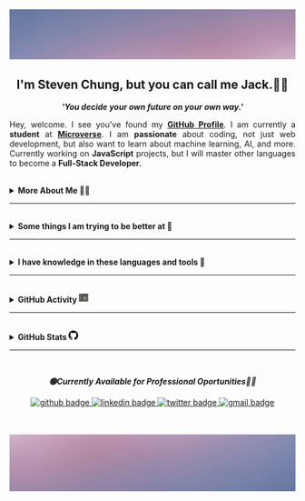 <img src="assets/Welcome.gif" alt="welcome gif">

<h2 align="center">I'm Steven Chung, but you can call me Jack.🙋‍♂️</h2>
<p align="center"><i><strong>'You decide your own future on your own way.'</strong></i></p>

<p align="justify"> Hey, welcome. I see you've found my <b><a href="https://github.com/jcy2704">GitHub Profile</a></b>. I am currently a <b>student</b> at <strong><a href="https://microverse.org">Microverse</a></strong>. I am <b>passionate</b> about coding, not just web development, but also want to learn about machine learning, AI, and more. Currently working on <b>JavaScript</b> projects, but I will master other languages to become a <b>Full-Stack Developer.</b></p>
<br>

<details>
  <summary><strong>More About Me 🙋‍♂️</strong></summary>
  <br>
  <p align="justify">I see you want to know more about me 😁 I will be happy to tell you more. <br>
  <br>
    I am <b>18 years old</b>. I recently graduated from high school 🏫 and I will pursue a career in <b>Computer Science</b> (waiting for University acceptance) meanwhile I am learning how to code. I have had an interest in coding since 7th grade, but never really focused on learning to code until now because of school</p>
   
   <img height=430 width=320 align="right" src="https://64.media.tumblr.com/04c3c993b26180eb0b3477c0f0266b5c/tumblr_prn11eFHDe1we9f2ro1_500.gifv" alt="gif">
  
   **Hobbies** 
   - Volleyball 🏐
   - Coding 👨‍💻
   - Exercise 🏃‍♂️
   - Gaming 🖱️
   
   **Fun facts**
   - I won a Volleyball tournament
   - I am addicted to Oreos
   - I want to be more creative
   - I am interested in business and investments
   
  **I am currently**
   - Reading 'The 10X Rule by Grant Cardone'📖
   - Working with JavaScript
   - Learning ReactJS
   - Eating a Oreo
   
</details>

<hr>
<br>

<details>
  <summary><strong>Some things I am trying to be better at 🔧</strong></summary>
  <br>

  - Mastering JavaScript
  - Read 30 min a day📖
  - Sleep early 💤
  - Wake up early ☀️

</details>

<hr>
<br>

<details>
  <summary><strong>I have knowledge in these languages and tools 🧠</strong></summary>
  <br>

  <p><strong>IRL Languages:</strong></p>

  - Spanish
  - English

  <br>

  <p><strong>Front-end Languages</strong></p>
  <img height="35" src="https://raw.githubusercontent.com/github/explore/80688e429a7d4ef2fca1e82350fe8e3517d3494d/topics/html/html.png" alt="HTML5">
  <img height="35" src="https://raw.githubusercontent.com/github/explore/80688e429a7d4ef2fca1e82350fe8e3517d3494d/topics/css/css.png" alt="CSS3"> 
  <img height="35" src="https://raw.githubusercontent.com/github/explore/80688e429a7d4ef2fca1e82350fe8e3517d3494d/topics/javascript/javascript.png" alt="JavaScript"> 
  
  <br>
  <br>
  
  <p><strong>Backend-end Languages</strong></p>
  <img height="35" src="https://raw.githubusercontent.com/github/explore/80688e429a7d4ef2fca1e82350fe8e3517d3494d/topics/ruby/ruby.png" alt="Ruby">
  <img height="35" src="https://raw.githubusercontent.com/github/explore/80688e429a7d4ef2fca1e82350fe8e3517d3494d/topics/python/python.png" alt="Python">
  <img height="35" src="https://raw.githubusercontent.com/github/explore/80688e429a7d4ef2fca1e82350fe8e3517d3494d/topics/postgresql/postgresql.png" alt="PostgreSQL">
  
  <br>
  <br>
  
  <p><strong>Tools</strong></p>
  <img height="35" src="https://raw.githubusercontent.com/devicons/devicon/master/icons/git/git-original.svg" alt="Git">
  <img height="35" src="https://raw.githubusercontent.com/devicons/devicon/master/icons/github/github-original.svg" alt="GitHub">
  <img height="35" src="https://raw.githubusercontent.com/devicons/devicon/master/icons/visualstudio/visualstudio-plain.svg" alt="VSCode">
  <img height="35" src="https://raw.githubusercontent.com/devicons/devicon/master/icons/webpack/webpack-original.svg" alt="Webpack">
  <img height="35" src="https://raw.githubusercontent.com/devicons/devicon/master/icons/nodejs/nodejs-original.svg" alt="NodeJS">
  
  <br>
  <br>
  
  <p><strong>Frameworks</strong></p>
  
  <img height="35" src="https://raw.githubusercontent.com/devicons/devicon/master/icons/rails/rails-plain.svg" alt="Ruby on Rails">
  <img height="35" src="https://raw.githubusercontent.com/github/explore/80688e429a7d4ef2fca1e82350fe8e3517d3494d/topics/react/react.png" alt="React">
  <img height="35" src="https://raw.githubusercontent.com/github/explore/80688e429a7d4ef2fca1e82350fe8e3517d3494d/topics/redux/redux.png" alt="Redux">
  <img height="35" src="https://raw.githubusercontent.com/devicons/devicon/master/icons/bootstrap/bootstrap-plain.svg" alt="Bootstrap">
  

</details>

<hr>
<br>

<details>
  <summary><strong>GitHub Activity <img width=17 height=17 src="assets/icons/activity.svg" alt="activity icon"></strong></summary>

<!--START_SECTION:activity-->
1. 💪 Opened PR [#6](https://github.com//jcy2704/bookstore/pull/6) in [jcy2704/bookstore](https://github.com//jcy2704/bookstore)
2. 🎉 Merged PR [#5](https://github.com//jcy2704/bookstore/pull/5) in [jcy2704/bookstore](https://github.com//jcy2704/bookstore)
3. 💪 Opened PR [#5](https://github.com//jcy2704/bookstore/pull/5) in [jcy2704/bookstore](https://github.com//jcy2704/bookstore)
4. ❗️ Closed issue [#4](https://github.com//jcy2704/bookstore/issues/4) in [jcy2704/bookstore](https://github.com//jcy2704/bookstore)
5. 🎉 Merged PR [#4](https://github.com//jcy2704/reviewing-a-pull-request/pull/4) in [jcy2704/reviewing-a-pull-request](https://github.com//jcy2704/reviewing-a-pull-request)
<!--END_SECTION:activity-->

</details>

<hr>
<br>

<details>
  <summary><strong>GitHub Stats <img width=17 height=17 src="assets/icons/github.svg" alt="github icon"></strong></summary>
  <br>
  <p align="center"><img src="https://github-readme-stats.vercel.app/api?username=jcy2704&show_icons=true&bg_color=30,697aa2,d1b5cb&title_color=2d6892&icon_color=2d6892"> <img src="https://github-readme-stats.vercel.app/api/top-langs/?username=jcy2704&layout=compact&show_icons=true&bg_color=30,d1b5cb,697aa2&title_color=2d6892&icon_color=2d6892"></p>
</details>

<hr>
<br>

***<p align="center">🟢Currently Available for Professional Oportunities👨‍💻</p>***
<p align="center">
  <a href="https://github.com/jcy2704">
    <img src="https://img.shields.io/github/followers/jcy2704?color=%23181717&label=JCY2704&logo=github&logoColor=%23181717&style=for-the-badge" alt="github badge">
  </a>
  <a href="https://www.linkedin.com/in/stevenjchung">
    <img src="https://img.shields.io/badge/Steven%20J%20Chung-Connect-0077B5?style=for-the-badge&logo=linkedin&logoColor=0077B5" alt="linkedin badge">
  </a>
  <a href="https://twitter.com/yiak_">
    <img src="https://img.shields.io/twitter/follow/yiak_?color=%231DA1F2&label=FOLLOW&logo=twitter&style=for-the-badge" alt="twitter badge">
  </a>
  <a href="mailto:stevenjchung12@gmail.com">
    <img src="https://img.shields.io/badge/Email%20me-D14836?style=for-the-badge&logo=gmail&logoColor=white" alt="gmail badge">
  </a>
  
</p>

<br><br>
<img width=1140 height=100 src="assets/Footer.png" alt="footer">

